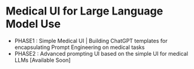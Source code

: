 # Medical UI for Large Language Model Use #

- PHASE1 : Simple Medical UI | Building ChatGPT templates for encapsulating Prompt Engineering on medical tasks 
- PHASE2 : Advanced prompting UI based on the simple UI for medical LLMs \[Available Soon\]
